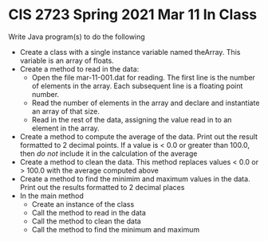 # CIS 2723 Spring 2021 Mar 11 In Class

Write Java program(s) to do the following
<ul>
  <li>Create a class with a single instance variable named theArray. This variable is an array of floats.
  <li>Create a method to read in the data:
  <ul>
     <li>Open the file mar-11-001.dat for reading. The first line is the number of elements in the array. Each subsequent line is a floating point number.
     <li>Read the number of elements in the array and declare and instantiate an array of that size.
     <li>Read in the rest of the data, assigning the value read in to an element in the array.
  </ul>
  <li>Create a method to compute the average of the data. Print out the result formatted to 2 decimal points. If a value is < 0.0 or greater than 100.0, then <i>do not</i> include it in the calculation of the average
  <li>Create a method to clean the data. This method replaces values < 0.0 or > 100.0 with the average computed above
  <li>Create a method to find the minimim and maximum values in the data. Print out the results formatted to 2 decimal places
  <li>In the main method
  <ul>
    <li>Create an instance of the class
    <li>Call the method to read in the data
    <li>Call the method to clean the data
    <li>Call the method to find the minimum and maximum
  </ul>
</ul>
